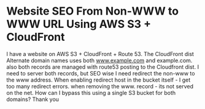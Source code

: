 
# Website SEO From Non-WWW to WWW URL Using AWS S3 + CloudFront

I have a website on AWS S3 + CloudFront + Route 53.
The CloudFront dist Alternate domain names uses both www.example.com and example.com. also both records are managed with route53 posting to the Cloudfront dist.
I need to server both records, but SEO wise I need redirect the non-www to the www address.
When enabling redirect host in the bucket itself - I get too many redirect errors.
when removing the www. record - its not served on the net.
How can I bypass this using a single S3 bucket for both domains?
Thank you

        